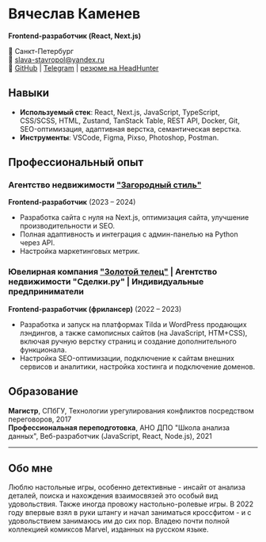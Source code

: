 # Вячеслав Каменев
**Frontend-разработчик (React, Next.js)**

📍 Санкт-Петербург  
📧 slava-stavropol@yandex.ru  
🔗 [GitHub](https://github.com/kamen-raven) | [Telegram](https://t.me/kamen_raven) | [резюме на HeadHunter](https://spb.hh.ru/resume/8580adaaff0dc15b800039ed1f764e41334b4b)

## Навыки
- **Используемый стек**:  React, Next.js, JavaScript, TypeScript, CSS/SCSS, HTML, Zustand, TanStack Table, REST API, Docker, Git, SEO-оптимизация, адаптивная верстка, семантическая верстка.
- **Инструменты**: VSCode, Figma, Pixso, Photoshop, Postman.

## Профессиональный опыт
### Агентство недвижимости ["Загородный стиль"](https://zagorodst.ru/)
**Frontend-разработчик** (2023 – 2024)
- Разработка сайта с нуля на Next.js, оптимизация сайта, улучшение производительности и SEO.
- Полная адаптивность и интеграция с админ-панелью на Python через API.
- Настройка маркетинговых метрик.

### Ювелирная компания ["Золотой телец"](https://zolotoy-telets.ru/) | Агентство недвижимости "Сделки.ру" | Индивидуальные предприниматели
**Frontend-разработчик (фрилансер)** (2022 – 2023)
- Разработка и запуск на платформах Tilda и WordPress продающих лэндингов, а также самописных сайтов (на JavaScript, HTM+CSS), включая ручную верстку страниц и создание дополнительного функционала.
- Настройка SEO-оптимизации, подключение к сайтам внешних сервисов и аналитики, настройка хостинга и подключение доменов.


## Образование
**Магистр**, СПбГУ, Технологии урегулирования конфликтов посредством переговоров, 2017  
**Профессиональная переподготовка**, АНО ДПО "Школа анализа данных", Веб-разработчик (JavaScript, React, Node.js), 2021

---

## Обо мне
Люблю настольные игры, особенно детективные - инсайт от анализа деталей, поиска и нахождения взаимосвязей это особый вид удовольствия. Также иногда провожу настольно-ролевые игры. 
В 2022 году впервые взял в руки штангу и начал заниматься кроссфитом - и с удовольствием занимаюсь им до сих пор.
Владею почти полной коллекцией комиксов Marvel, изданных на русском языке.
